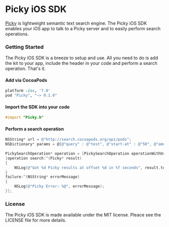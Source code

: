 Picky iOS SDK
=========

[Picky](https://github.com/floere/picky) is lightweight semantic text search engine. The Picky iOS SDK enables your iOS app to talk to a Picky server and to easily perform search operations.

### Getting Started

The Picky iOS SDK is a breeze to setup and use. All you need to do is add the kit to your app, include the header in your code
and perform a search operation. That's it.

#### Add via CocoaPods

```ruby
platform :ios, '7.0'
pod "Picky", "~> 0.1.0"
```

####  Import the SDK into your code

```objective-c
#import "Picky.h"
```

#### Perform a search operation

```objective-c
NSString* url = @"http://search.cocoapods.org/api/pods";
NSDictionary* params = @{@"query" : @"test", @"start-at" : @"50", @"amount" : @"100"};
    
PickySearchOperation* operation = [PickySearchOperation operationWithUrlAndParams:url params:params error:error];
[operation search:^(Picky* result)
{
    NSLog(@"Got %d Picky results at offset %d in %f seconds", result.total, result.offset, result.duration);
}
failure:^(NSString* errorMessage)
{
    NSLog(@"Picky Error: %@", errorMessage);
}];
```

### License

The Picky iOS SDK is made available under the MIT license. Pleace see the LICENSE file 
for more details.

